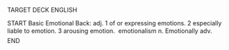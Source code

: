 TARGET DECK
ENGLISH

START
Basic
Emotional
Back: adj. 1 of or expressing emotions. 2 especially liable to emotion. 3 arousing emotion.  emotionalism n. Emotionally adv.
END
